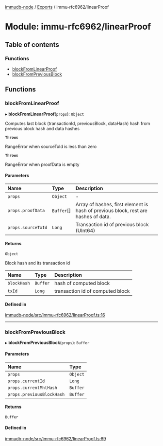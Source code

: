 [immudb-node](../README.md) / [Exports](../modules.md) / immu-rfc6962/linearProof

# Module: immu-rfc6962/linearProof

## Table of contents

### Functions

- [blockFromLinearProof](immu_rfc6962_linearProof.md#blockfromlinearproof)
- [blockFromPreviousBlock](immu_rfc6962_linearProof.md#blockfrompreviousblock)

## Functions

### blockFromLinearProof

▸ **blockFromLinearProof**(`props`): `Object`

Computes last block (transactionId, previousBlock, dataHash) hash
from previous block hash and data hashes

**`Throws`**

RangeError when sourceTxId is less than zero

**`Throws`**

RangeError when proofData is empty

#### Parameters

| Name | Type | Description |
| :------ | :------ | :------ |
| `props` | `Object` | - |
| `props.proofData` | `Buffer`[] | Array of hashes, first element is hash of previous  block, rest are hashes of data. |
| `props.sourceTxId` | `Long` | Transaction id of previous block (UInt64) |

#### Returns

`Object`

Block hash and its transaction id

| Name | Type | Description |
| :------ | :------ | :------ |
| `blockHash` | `Buffer` | hash of computed block |
| `txId` | `Long` | transaction id of computed block |

#### Defined in

[immudb-node/src/immu-rfc6962/linearProof.ts:16](https://github.com/user3232/node-immu-db/blob/2e88686/immudb-node/src/immu-rfc6962/linearProof.ts#L16)

___

### blockFromPreviousBlock

▸ **blockFromPreviousBlock**(`props`): `Buffer`

#### Parameters

| Name | Type |
| :------ | :------ |
| `props` | `Object` |
| `props.currentId` | `Long` |
| `props.currentMhtHash` | `Buffer` |
| `props.previousBlockHash` | `Buffer` |

#### Returns

`Buffer`

#### Defined in

[immudb-node/src/immu-rfc6962/linearProof.ts:69](https://github.com/user3232/node-immu-db/blob/2e88686/immudb-node/src/immu-rfc6962/linearProof.ts#L69)
